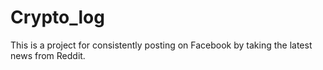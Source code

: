 # Crypto_log

This is a project for consistently posting on Facebook by taking the latest news from Reddit.
